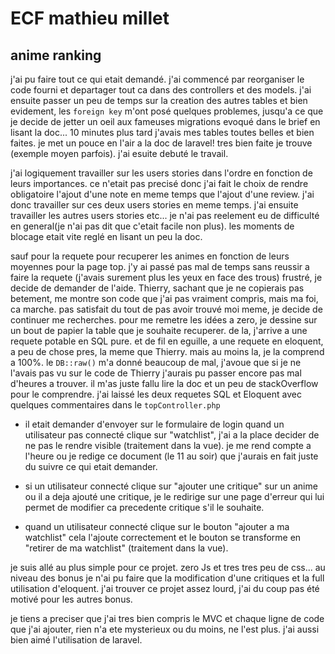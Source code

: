 # ECF mathieu millet

## anime ranking

j'ai pu faire tout ce qui etait demandé. 
j'ai commencé par reorganiser le code fourni et departager tout ca dans des controllers et des models.
j'ai ensuite passer un peu de temps sur la creation des autres tables et bien evidement, les ```foreign key``` m'ont posé quelques problemes, 
jusqu'a ce que je decide de jetter un oeil aux fameuses migrations evoqué dans le brief en lisant la doc... 
10 minutes plus tard j'avais mes tables toutes belles et bien faites. 
je met un pouce en l'air a la doc de laravel! tres bien faite je trouve (exemple moyen parfois).
j'ai esuite debuté le travail.

j'ai logiquement travailler sur les users stories dans l'ordre en fonction de leurs importances.
ce n'etait pas precisé donc j'ai fait le choix de rendre obligatoire l'ajout d'une note en meme temps que l'ajout d'une review.
j'ai donc travailler sur ces deux users stories en meme temps.
j'ai ensuite travailler les autres users stories etc...
je n'ai pas reelement eu de difficulté en general(je n'ai pas dit que c'etait facile non plus). 
les moments de blocage etait vite reglé en lisant un peu la doc.

sauf pour la requete pour recuperer les animes en fonction de leurs moyennes pour la page top. 
j'y ai passé pas mal de temps sans reussir a faire la requete (j'avais surement plus les yeux en face des trous)
frustré, je decide de demander de l'aide. Thierry, sachant que je ne copierais pas betement, me montre son code que j'ai pas vraiment compris, 
mais ma foi, ca marche.
pas satisfait du tout de pas avoir trouvé moi meme, je decide de continuer me recherches. 
pour me remetre les idées a zero, je dessine sur un bout de papier la table que je souhaite recuperer. de la, j'arrive a une requete potable en SQL pure.
et de fil en eguille, a une requete en eloquent, a peu de chose pres, la meme que Thierry. mais au moins la, je la comprend a 100%.
le ```DB::raw()``` m'a donné beaucoup de mal, j'avoue que si je ne l'avais pas vu sur le code de Thierry j'aurais pu passer encore pas mal d'heures a trouver.
il m'as juste fallu lire la doc et un peu de stackOverflow pour le comprendre.
j'ai laissé les deux requetes SQL et Eloquent avec quelques commentaires dans le ```topController.php```

- il etait demander d'envoyer sur le formulaire de login quand un utilisateur pas connecté clique sur "watchlist", 
  j'ai a la place decider de ne pas le rendre visible (traitement dans la vue). 
  je me rend compte a l'heure ou je redige ce document (le 11 au soir) que j'aurais en fait juste du suivre ce qui etait demander.

- si un utilisateur connecté clique sur "ajouter une critique" sur un anime ou il a deja ajouté une critique, je le redirige sur une page d'erreur
  qui lui permet de modifier ca precedente critique s'il le souhaite.
  
- quand un utilisateur connecté clique sur le bouton "ajouter a ma watchlist" cela l'ajoute correctement 
  et le bouton se transforme en "retirer de ma watchlist" (traitement dans la vue).   


je suis allé au plus simple pour ce projet. zero Js et tres tres peu de css...
au niveau des bonus je n'ai pu faire que la modification d'une critiques et la full utilisation d'eloquent.
j'ai trouver ce projet assez lourd, j'ai du coup pas été motivé pour les autres bonus.

je tiens a preciser que j'ai tres bien compris le MVC et chaque ligne de code que j'ai ajouter, rien n'a ete mysterieux ou du moins, ne l'est plus.
j'ai aussi bien aimé l'utilisation de laravel.

